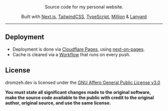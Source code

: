<div align="center">
Source code for my personal website.

Built with [Next.js](https://nextjs.org/), [TailwindCSS](https://tailwindcss.com/), [TypeScript](https://www.typescriptlang.org/), [Million](https://www.million.dev) & [Lanyard](https://lanyard.rest)
</div>

---

## Deployment

- Deployment is done via [Cloudflare Pages](https://pages.cloudflare.com/), using [next-on-pages](https://github.com/cloudflare/next-on-pages).
- Cache is cleared via a [Workflow](.github/workflows/cf-pages-await.yml) that runs on every push.

## License

dromzeh.dev is licensed under the [GNU Affero General Public License v3.0](LICENSE)

**You must state all significant changes made to the original software, make the source code available to the public with credit to the original author, original source, and use the same license.**

